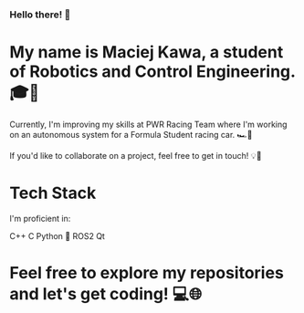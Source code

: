 ### Hello there! 👋

# My name is Maciej Kawa, a student of Robotics and Control Engineering. 🎓🤖

Currently, I'm improving my skills at PWR Racing Team where I'm working on an autonomous system for a Formula Student racing car. 🏎️🏁

If you'd like to collaborate on a project, feel free to get in touch! 💡👥

# Tech Stack

I'm proficient in:

C++
C
Python 🐍
ROS2
Qt

# Feel free to explore my repositories and let's get coding! 💻🌐

